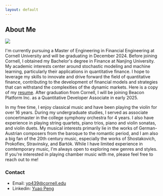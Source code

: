 ```yaml
---
layout: default
---
```


## About Me

<img class="profile-picture" src="avatar.jpg">

I'm currently pursuing a Master of Engineering in Financial Engineering at Cornell University and will be graduating in December 2024. Before joining Cornell, I obtained my Bachelor's degree in Finance at Nanjing University. My academic interests center around stochastic modeling and machine learning, particularly their applications in quantitative finance. I hope to leverage my skills to innovate and drive forward the field of quantitative finance, contributing to the development of financial models and strategies that can withstand the complexities of the dynamic markets. Here is a copy of my [resume](https://aolueur.github.io/resume.pdf). After graduation from Cornell, I will be joining Beacon Platform Inc. as a Quantitative Developer Associate in early 2025.

In my free time, I enjoy classical music and have been playing the violin for over 16 years. During my undergraduate studies, I served as associate concertmaster in the college symphony orchestra for 4 years. I also have experience in playing string quartets, piano trios, piano and violin sonatas, and violin duets. My musical interests primarily lie in the works of German-Austrian composers from the baroque to the romantic period, and I am also a big fan of the 20th century music, especially the works of Shostakovich, Prokofiev, Stravinsky, and Bartók. While I have limited experience in comtemporary music, I'm always open to exploring new genres and styles. If you're interested in playing chamber music with me, please feel free to reach out to me!

### Contact

* Email: [yp439@cornell.edu](mailto:yp439@cornell.edu)
* Linkedin: [Yuao Peng](https://www.linkedin.com/in/yuao-peng-b1364125a)